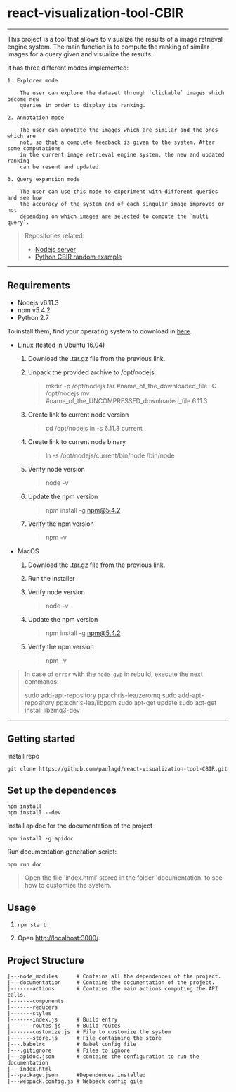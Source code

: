 # react-visualization-tool-CBIR
---
This project is a tool that allows to visualize the results of a image retrieval
engine system. The main function is to compute the ranking of similar images for a
query given and visualize the results.

It has three different modes implemented:

    1. Explorer mode

        The user can explore the dataset through `clickable` images which become new
        queries in order to display its ranking.

    2. Annotation mode

        The user can annotate the images which are similar and the ones which are
        not, so that a complete feedback is given to the system. After some computations
        in the current image retrieval engine system, the new and updated ranking
        can be resent and updated.

    3. Query expansion mode

        The user can use this mode to experiment with different queries and see how
        the accuracy of the system and of each singular image improves or not
        depending on which images are selected to compute the `multi query`.

> Repositories related:
>
> * [Nodejs server](https://github.com/paulagd/node-server)
> * [Python CBIR random example](https://bitbucket.org/emohe/python-server-dummy)

---
## Requirements

* Nodejs v6.11.3
* npm v5.4.2
* Python 2.7

To install them, find your operating system to download in [here](https://nodejs.org/en/blog/release/v6.11.3/).

* Linux (tested in Ubuntu 16.04)

  1. Download the .tar.gz file from the previous link.

  2. Unpack the provided archive to /opt/nodejs:
      > mkdir -p /opt/nodejs
      > tar #name_of_the_downloaded_file -C /opt/nodejs
      > mv #name_of_the_UNCOMPRESSED_downloaded_file 6.11.3

  3. Create link to current node version

      > cd /opt/nodejs
      > ln -s 6.11.3 current

  4. Create link to current node binary

      > ln -s /opt/nodejs/current/bin/node /bin/node

  5. Verify node version

      > node -v

  6. Update the npm version

     > npm install -g npm@5.4.2

  7. Verify the npm version

     > npm -v

* MacOS

   1. Download the .tar.gz file from the previous link.

   2. Run the installer

   3. Verify node version

      > node -v

   4. Update the npm version

      > npm install -g npm@5.4.2

   5. Verify the npm version

      > npm -v


> In case of `error` with the `node-gyp` in rebuild, execute the next commands:
>
> sudo add-apt-repository ppa:chris-lea/zeromq
> sudo add-apt-repository ppa:chris-lea/libpgm
> sudo apt-get update
> sudo apt-get install libzmq3-dev


---

## Getting started

Install repo
```
git clone https://github.com/paulagd/react-visualization-tool-CBIR.git
```
Set up the dependences
---
```
npm install
npm install --dev
```


Install apidoc for the documentation of the project
```
npm install -g apidoc

```

Run documentation generation script:
```
npm run doc

```

> Open the file 'index.html' stored in the folder 'documentation' to see how to customize the system.

Usage
---

1. `npm start`

2. Open [http://localhost:3000/](http://localhost:3000/).


## Project Structure

```
|---node_modules      # Contains all the dependences of the project.
|---documentation     # Contains the documentation of the project.
|-------actions       # Contains the main actions computing the API calls.
|-------components
|-------reducers
|-------styles
|-------index.js      # Build entry
|-------routes.js     # Build routes
|-------customize.js  # File to customize the system
|-------store.js      # File containing the store
|---.babelrc          # Babel config file
|---.gitignore        # Files to ignore
|---apidoc.json       # contains the configuration to run the documentation
|---index.html
|---package.json      #Dependences installed
|---webpack.config.js # Webpack config gile

```
